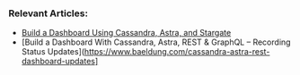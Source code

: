 ### Relevant Articles:

- [Build a Dashboard Using Cassandra, Astra, and Stargate](https://www.baeldung.com/cassandra-astra-stargate-dashboard)
- [Build a Dashboard With Cassandra, Astra, REST & GraphQL – Recording Status Updates](https://www.baeldung.com/cassandra-astra-rest-dashboard-updates]
